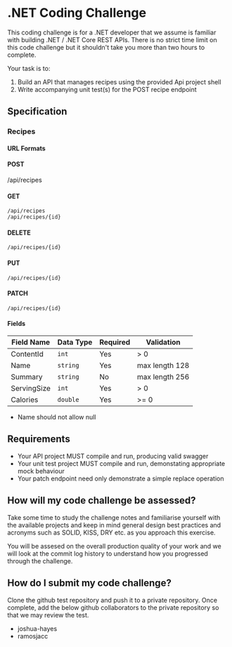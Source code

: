 # .NET Coding Challenge

This coding challenge is for a .NET developer that we assume is familiar with building .NET / .NET Core REST APIs. There is no strict time limit on this code challenge but it shouldn't take you more than two hours to complete.

Your task is to:

1. Build an API that manages recipes using the provided Api project shell
2. Write accompanying unit test(s) for the POST recipe endpoint

## Specification

### **Recipes**

#### URL Formats

#### POST

/api/recipes

#### GET

```
/api/recipes
/api/recipes/{id}
```

#### DELETE
```
/api/recipes/{id}
```

#### PUT
```
/api/recipes/{id}
```

#### PATCH
```
/api/recipes/{id}
```

#### Fields

| Field Name  | Data Type   | Required    | Validation     |
| ----------- | ----------- | ----------- | -----------    |
| ContentId   | `int`       | Yes         | > 0            |
| Name        | `string`    | Yes         | max length 128 |
| Summary     | `string`    | No          | max length 256 |
| ServingSize | `int`       | Yes         | > 0            |
| Calories    | `double`    | Yes         | >= 0           |

- Name should not allow null

## Requirements

- Your API project MUST compile and run, producing valid swagger
- Your unit test project MUST compile and run, demonstating appropriate mock behaviour
- Your patch endpoint need only demonstrate a simple replace operation 

## How will my code challenge be assessed?

Take some time to study the challenge notes and familiarise yourself with the available projects and keep in mind general design best practices and acronyms such as SOLID, KISS, DRY etc. as you approach this exercise.

You will be assesed on the overall production quality of your work and we will look at the commit log history to understand how you progressed through the challenge.

## How do I submit my code challenge?

Clone the github test repository and push it to a private repository. Once complete, add the below github collaborators to the private repository so that we may review the test.

- joshua-hayes
- ramosjacc

